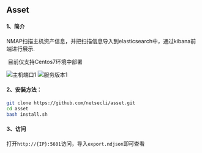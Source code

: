 ## Asset

#### 1、简介

​	NMAP扫描主机资产信息，并把扫描信息导入到elasticsearch中，通过kibana前端进行展示.

​	目前仅支持Centos7环境中部署

![主机端口1](https://github.com/netsecli/asset/blob/master/%E4%B8%BB%E6%9C%BA%E7%AB%AF%E5%8F%A3.png)
![服务版本1](https://github.com/netsecli/asset/blob/master/%E6%9C%8D%E5%8A%A1%E7%89%88%E6%9C%AC.png)
#### 2、安装方法：

```bash
git clone https://github.com/netsecli/asset.git
cd asset
bash install.sh
```

#### 3、访问

​	打开`http://{IP}:5601`访问，导入`export.ndjson`即可查看


